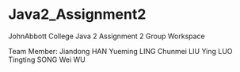 # Java2_Assignment2
JohnAbbott College Java 2 Assignment 2 Group Workspace

Team Member:
Jiandong HAN
Yueming LING
Chunmei LIU
Ying LUO
Tingting SONG
Wei WU
